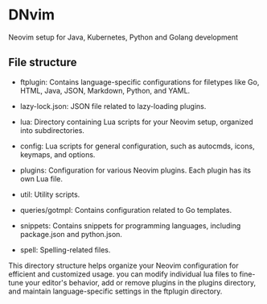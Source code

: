 # DNvim

Neovim setup for Java, Kubernetes, Python and Golang development


## File structure
- ftplugin: Contains language-specific configurations for filetypes like Go, HTML, Java, JSON, Markdown, Python, and YAML.

- lazy-lock.json: JSON file related to lazy-loading plugins.

- lua: Directory containing Lua scripts for your Neovim setup, organized into subdirectories.

- config: Lua scripts for general configuration, such as autocmds, icons, keymaps, and options.

- plugins: Configuration for various Neovim plugins. Each plugin has its own Lua file.

- util: Utility scripts.

- queries/gotmpl: Contains configuration related to Go templates.

- snippets: Contains snippets for programming languages, including package.json and python.json.

- spell: Spelling-related files.

This directory structure helps organize your Neovim configuration for efficient and customized usage. you can modify individual lua files to fine-tune your editor's behavior, add or remove plugins in the plugins directory, and maintain language-specific settings in the ftplugin directory.

